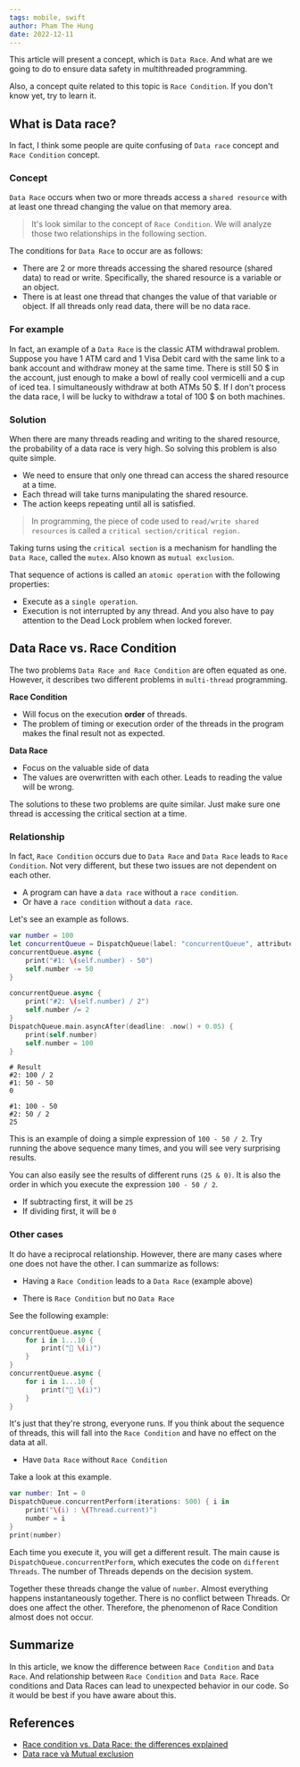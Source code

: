 ```yaml
---
tags: mobile, swift
author: Pham The Hung
date: 2022-12-11
---
```

This article will present a concept, which is `Data Race`. And what are we going to do to ensure data safety in multithreaded programming.

Also, a concept quite related to this topic is `Race Condition`. If you don't know yet, try to learn it.

## What is Data race?
In fact, I think some people are quite confusing of `Data race` concept and `Race Condition` concept.

### Concept
`Data Race` occurs when two or more threads access a `shared resource` with at least one thread changing the value on that memory area.
> It's look similar to the concept of `Race Condition`. We will analyze those two relationships in the following section.

The conditions for `Data Race` to occur are as follows:

- There are 2 or more threads accessing the shared resource (shared data) to read or write. Specifically, the shared resource is a variable or an object.
- There is at least one thread that changes the value of that variable or object. If all threads only read data, there will be no data race.

### For example
In fact, an example of a `Data Race` is the classic ATM withdrawal problem. Suppose you have 1 ATM card and 1 Visa Debit card with the same link to a bank account and withdraw money at the same time. There is still 50 \$ in the account, just enough to make a bowl of really cool vermicelli and a cup of iced tea. I simultaneously withdraw at both ATMs 50 \$. If I don't process the data race, I will be lucky to withdraw a total of 100 \$ on both machines.

### Solution
When there are many threads reading and writing to the shared resource, the probability of a data race is very high. So solving this problem is also quite simple.

- We need to ensure that only one thread can access the shared resource at a time.
- Each thread will take turns manipulating the shared resource.
- The action keeps repeating until all is satisfied.

> In programming, the piece of code used to `read/write shared resources` is called a `critical section/critical region.`

Taking turns using the `critical section` is a mechanism for handling the `Data Race`, called the `mutex`. Also known as `mutual exclusion`.

That sequence of actions is called an `atomic operation` with the following properties:

- Execute as a `single operation`.
- Execution is not interrupted by any thread.
And you also have to pay attention to the Dead Lock problem when locked forever.

## Data Race vs. Race Condition
The two problems `Data Race and Race Condition` are often equated as one. However, it describes two different problems in `multi-thread` programming.

**Race Condition**

- Will focus on the execution **order** of threads.
- The problem of timing or execution order of the threads in the program makes the final result not as expected.

**Data Race**

- Focus on the valuable side of data
- The values are overwritten with each other. Leads to reading the value will be wrong.

The solutions to these two problems are quite similar. Just make sure one thread is accessing the critical section at a time.

### Relationship
In fact, `Race Condition` occurs due to `Data Race` and `Data Race` leads to `Race Condition`. Not very different, but these two issues are not dependent on each other.

- A program can have a `data race` without a `race condition`.
- Or have a `race condition` without a `data race`.

Let's see an example as follows.

```Swift
var number = 100
let concurrentQueue = DispatchQueue(label: "concurrentQueue", attributes: .concurrent)
concurrentQueue.async {
    print("#1: \(self.number) - 50")
    self.number -= 50
}

concurrentQueue.async {
    print("#2: \(self.number) / 2")
    self.number /= 2
}
DispatchQueue.main.asyncAfter(deadline: .now() + 0.05) {
    print(self.number)
    self.number = 100
}
```

```
# Result
#2: 100 / 2
#1: 50 - 50
0

#1: 100 - 50
#2: 50 / 2
25
```

This is an example of doing a simple expression of `100 - 50 / 2`. Try running the above sequence many times, and you will see very surprising results.

You can also easily see the results of different runs `(25 & 0)`. It is also the order in which you execute the expression `100 - 50 / 2`.

- If subtracting first, it will be `25`
- If dividing first, it will be `0`

### Other cases
It do have a reciprocal relationship. However, there are many cases where one does not have the other. I can summarize as follows:

- Having a `Race Condition` leads to a `Data Race` (example above)

- There is `Race Condition` but no `Data Race`

See the following example:

```Swift
concurrentQueue.async {
    for i in 1...10 {
        print("🔴 \(i)")
    }
}
concurrentQueue.async {
    for i in 1...10 {
        print("🔵 \(i)")
    }
}
```

It's just that they're strong, everyone runs. If you think about the sequence of threads, this will fall into the `Race Condition` and have no effect on the data at all.

- Have `Data Race` without `Race Condition`

Take a look at this example.

```Swift
var number: Int = 0
DispatchQueue.concurrentPerform(iterations: 500) { i in
    print("\(i) : \(Thread.current)")
    number = i
}
print(number)
```
Each time you execute it, you will get a different result. The main cause is `DispatchQueue.concurrentPerform`, which executes the code on `different Threads`. The number of Threads depends on the decision system.

Together these threads change the value of `number`. Almost everything happens instantaneously together. There is no conflict between Threads. Or does one affect the other. Therefore, the phenomenon of Race Condition almost does not occur.

## Summarize

In this article, we know the difference between `Race Condition` and `Data Race`. And relationship between `Race Condition` and `Data Race`. Race conditions and Data Races can lead to unexpected behavior in our code. So it would be best if you have aware about this.

## References
- [Race condition vs. Data Race: the differences explained](https://www.avanderlee.com/swift/race-condition-vs-data-race)
- [Data race và Mutual exclusion](https://viblo.asia/p/007-data-race-va-mutual-exclusion-4dbZNGvmlYM)